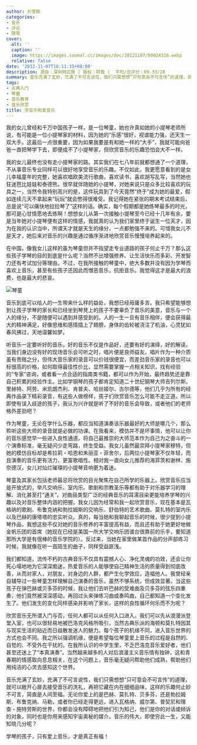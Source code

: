 ```yaml
---
author: 刘雪枫
categories:
- 音乐
- 评论
- 随笔
cover:
  alt: ''
  caption: ''
  image: https://images.soomal.cc/images/doc/20121107/00024316.webp
  relative: false
date: '2012-11-07T16:11:35+08:00'
description: 源自：深圳特区报 | 版权：转载 |  平均/总评分：09.33/28
summary: 音乐充满了玄妙，充满了不可言说性，我们只需想想“只可意会不可言传”的道理，就可以敞开心扉去接受音乐的洗礼，再把它藏在内在细细品味，这样的乐趣何止妙不可言，简直是人间至福。无论你爱上的是巴赫、莫扎特、贝多芬，还是勃拉姆斯、布鲁克纳、马勒，或者你已经走得更远，进入瓦格纳、威尔第、普契尼和理查・施特劳斯的世界……
tags:
- 古典入门
- 琴童
- 音乐教育
- 音乐欣赏
title: 学音乐和爱音乐
---
```


我的女儿曾经和千万中国孩子一样，是一位琴童，她也许真如她的小提琴老师所说，有可能是一位小提琴家的材料，因为她的“乐感”很好，视谱能力强，还天生一双大手。这最后一点很重要，因为如果我要是有和她一样的“大手”，我就可能向爸爸一直把琴学下去，即便成不了小提琴家，但欣赏音乐的乐趣恐怕会大不一样。

我的女儿最终也没有走小提琴家的路。其实我们在七八年前就都想通了一个道理，不从事音乐专业同样可以很好地享受音乐的乐趣。不仅如此，我更愿意看到的是女儿幸福童年的完整，她喜欢唱欧美流行歌曲，喜欢读书，喜欢胡写乱写，当然她也狂迷芭比娃娃和泰德熊。很早就伴随她的小提琴，对她来说只是众多比较喜欢的玩具之一，当然令我特别高兴的是，这件玩具到了今天竟然“终于”成为她的最爱，假如连续几天不拿起来“玩玩”就会憋得很难受。我记得她在紧张的期末考试结束后，总是说“可以痛快地拉拉琴了”这样的话。确实，每个假期都是她练琴最多的时光，那可是心甘情愿地去练啊！想想女儿从第一次接触小提琴至今已经十几年有余，要是当年她对小提琴便有这样的情感，我就真的认为我们家里终于诞生一位天才，因为在我的认识当中，所谓天才就是天生的缘分，一点都勉强不来的。可惜我女儿不是天才，她后来对音乐的兴趣是通过循序渐进地欣赏音乐慢慢培养起来的。

在中国，像我女儿这样的虽为琴童但并不指望走专业道路的孩子何止千万？那么这些孩子学琴的目的到底是什么呢？当然不出增强修养、让生活快乐而多彩、开发智力还有考试加分等理由。不过，在我所接触的琴童中，绝大多数并没有因为学琴而喜欢上音乐，甚至有些孩子还因此而憎恶音乐，抗拒音乐。我觉得这才是最大的浪费，也是最大的悲哀。

![琴童](https://images.soomal.cc/images/doc/20121107/00024316.webp)





音乐到底可以给人的一生带来什么样的益处，我想已经毋庸多言。我只希望能够想到让孩子学琴的家长和已经坐到琴凳上的孩子不要辜负了音乐的美意，音乐与一个人的缘分，不是随便可以遇到并感受到的。人的一生一旦有音乐相伴，便会获得最大的精神满足，好像思维和感情插上了翅膀，身体的齿轮被浇注了机油，心灵犹如春风拂过，天地温馨如梦。

听音乐一定要听好的音乐，好的音乐不仅是作品好，还要有好的演绎，好的解读。当我们身边没有好的现场音乐会可听之时，唱片便是良师益友。唱片作为一种介质虽有贵贱之分，但伟大音乐家的录音可以价钱很便宜，而差劲音乐家的录音也可以标很高的价格，如何取得最佳性价比，显然需要掌握一点相关知识，找有经验的“专家”咨询，或者看一点合适的指南类书籍，都可以作为开始，最终趋势还是靠自己积累的经验作主。比如学钢琴的孩子都肯定知道二十世纪钢琴大师吉列尔斯、里赫特、阿劳、米凯朗杰利、肯普夫、哈丝姬尔、古尔德等，他们几乎为所有的经典作品录下精彩录音，有这些人做榜样，孩子们欣赏音乐怎么可能不走正道。所以即使有误入歧途的孩子，我认为兴许就是听了不好的音乐会导致，或者他们的老师格外差劲吧？

作为琴童，无论在学什么乐器，都应当知道演奏该乐器最好的大师是哪几个，那么聆听这些大师的录音就是必做的功课。在我看来，模仿并不是坏事情，他可以让你的音乐感觉早一些进入良性通道。将自己最推崇的大师范本作为自己为之奋斗的一个演奏标准，毫无疑问少走弯路，终生受益。我女儿虽然最崇拜小提琴家穆特，但她的模仿目标却是希拉莉・哈恩和朱丽亚・菲舍尔，后两位小提琴家不仅年轻，而且演奏的音乐更有活力，更富歌唱性。相对我一直向女儿推荐的海菲茨和谢林、施奈德汉，女儿对灿烂璀璨的小提琴音响更为着迷。

琴童及其家长包括老师最忌将欣赏的目光聚焦在自己所学的乐器上。欣赏音乐应当是开放式的，举凡交响乐、室内乐、歌剧和宗教圣乐等都有助于对乐器学习的理解、消化甚至打“通关”。对曲目类型广泛的经典音乐的耳濡目染更能培养学琴的兴趣以及对音乐整体内涵的把握。我女儿因为经常和我一起欣赏音乐，现在基本是瓦格纳的歌剧、布鲁克纳和勃拉姆斯的交响乐、舒伯特的艺术歌曲、莫扎特的室内乐以及巴赫的康塔塔的忠实听众。真的，每当她和我聊起音乐的时候，很少提到小提琴作品，我想这些不仅对她的音乐修养的丰富提高有益，而且还有助于她更好地做金帆乐团的首席（她现在已经是美国一所大学交响乐团谱台很靠前的乐手，要知道那所大学是有很棒的音乐学院的）。反过来，当她在家里做某首作品的分声部练习时候，我就像在听一首陌生的曲子，同样受益匪浅。

我们都知道，流传不朽的古典音乐不仅具有震撼人心、净化灵魂的功效，还会让你死心塌地地为它深深痴迷，热爱音乐的人能够使自己精神生活的质量得到彻底改善，从而对家人，对朋友，对身边的人群，都产生化学效应，造福他人。我曾经亲自辅导过一些琴童怎样理解自己演奏的音乐，虽然不够系统，但成效显著。当这些孩子在弹巴赫或贝多芬的时候，我让他们去听巴赫的受难曲及贝多芬的弦乐四重奏，他们竟然被深深感动，再回过头来弹练习曲或奏鸣曲，自己都知道一个变化发生了。他们发生的变化同样感染并影响了家长，这样的良性循环何乐而不为呢？

欣赏音乐无所谓入门与否，任何人都可以从任何入口进入。我们可以先从浪漫派登堂入室，也可以很轻易地被巴洛克风格所吸引，当然古典乐派的海顿和莫扎特因其与现实生活的贴近而日益散发迷人的魅力。每个孩子的机缘不同，进入音乐世界的方式也会不同。我之所以强调机缘，便是希望每位琴童爱上音乐的过程是自然的、自觉的、不受外在干扰的。在我所认识的中学生里，不乏巴洛克音乐爱好者，他们甚至还迷上了“本真演奏”。当然越来越多的人对后浪漫主义音乐情有独钟，这和青春期的情感取向息息相关，在这个问题上，音乐毫无疑问帮助他们成熟，帮助他们用纯洁的心灵去感知这个世界。

音乐充满了玄妙，充满了不可言说性，我们只需想想“只可意会不可言传”的道理，就可以敞开心扉去接受音乐的洗礼，再把它藏在内在细细品味，这样的乐趣何止妙不可言，简直是人间至福。无论你爱上的是巴赫、莫扎特、贝多芬，还是勃拉姆斯、布鲁克纳、马勒，或者你已经走得更远，进入瓦格纳、威尔第、普契尼和理查・施特劳斯的世界，你都会没有障碍地把他们引为知己，他们是你的对话或倾诉的对象，同时也是你用来感知宇宙奥秘的媒介。音乐的伟大，即使穷此一生，又能知晓几分呢？

学琴的孩子，只有爱上音乐，才是真正有福！